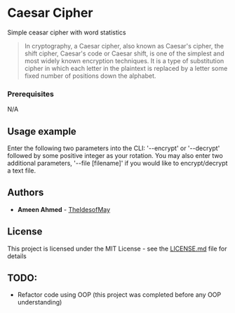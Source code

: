 # Caesar Cipher
Simple ceasar cipher with word statistics

> In cryptography, a Caesar cipher, also known as Caesar's cipher, the shift cipher, Caesar's code or Caesar shift, is one of the simplest and most widely known encryption techniques. It is a type of substitution cipher in which each letter in the plaintext is replaced by a letter some fixed number of positions down the alphabet.


### Prerequisites

N/A


## Usage example
Enter the following two parameters into the CLI: '--encrypt' or '--decrypt' followed by some positive integer as your rotation. You may also enter two additional parameters, '--file [filename]' if you would like to encrypt/decrypt a text file.




## Authors

* **Ameen Ahmed** - [TheIdesofMay](https://github.com/TheIdesofMay)


## License

This project is licensed under the MIT License - see the [LICENSE.md](LICENSE.md) file for details

## TODO:

- Refactor code using OOP (this project was completed before any OOP understanding)
